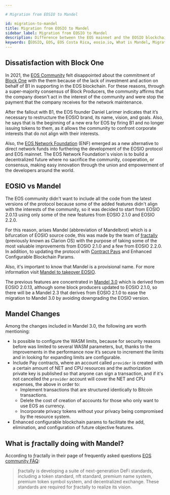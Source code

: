 ```yaml
---

# Migration from EOSIO to Mandel

id: migration-to-mandel
title: Migration from EOSIO to Mandel
sidebar_label: Migration from EOSIO to Mandel
description: Difference between the EOS mainnet and the EOSIO blockchain protocol and software.
keywords: [EOSIO, EOS, EOS Costa Rica, eosio.io, What is Mandel, Migration to Mandel, ƒractally, factally, What is the difference between EOSIO and Mandel]
---
```


## Dissatisfaction with Block One

In 2021, the [EOS Community](https://eoscommunity.org/) felt disappointed about the commitment of [Block One](https://block.one/) with the them because of the lack of investment and action on behalf of B1 in supporting in the EOS blockchain. For these reasons, through a super-majority consensus of Block Producers, the community affirms that the company doesn't act in the interest of the community and were stop the payment that the company receives for the network maintenance.

After the fallout with B1, the EOS founder Daniel Larimer indicates that it’s necessary to restructure the EOSIO brand, its name, vision, and goals. Also, he says that is the beginning of a new era for EOS by firing B1 and no longer issuing tokens to them, as it allows the community to confront corporate interests that do not align with their interests.

Also, the [EOS Network Foundation](https://eosnetwork.com/) (ENF) emerged as a new alternative to direct network funds into furthering the development of the EOSIO protocol and EOS mainnet.
The EOS Network Foundation's vision is to build a decentralized future where no sacrifice the community, cooperation, or consensus, making easy innovation through the union and empowerment of the developers around the world.

## EOSIO vs Mandel

The EOS community didn't want to include all the code from the latest versions of the protocol because some of the added features didn't align with the interests of the community, so it was decided to start from EOSIO 2.0.13 using only some of the new features from EOSIO 2.1.0 and EOSIO 2.2.0.

For this reason, arises Mandel (abbreviation of Mandelbrot) which is a bifurcation of EOSIO source code, this was made by the team of [ƒractally](https://fractally.com/) (previously known as Clarion OS) with the purpose of taking some of the most valuable improvements from EOSIO 2.1.0 and a few from EOSIO 2.2.0. In addition, to updating the protocol with [Contract Pays](https://eoscommunity.github.io/clsdk-docs/book/std/cpay/index.html) and Enhanced Configurable Blockchain Params.

Also, it's important to know that Mandel is a provisional name. For more information visit [Mandel to takeover EOSIO](https://medium.com/edenoneos/eos-mandel-to-takeover-eosio-in-2022-2e25bf5451f0).

The previous features are concentrated in [Mandel 3.0](https://github.com/eosnetworkfoundation/mandel/releases/tag/v3.1.0-rc1) which is derived from EOSIO 2.0.13, although some block producers updated to EOSIO 2.1.0, so there will be a Mandel 2.3 that derives from EOSIO 2.1.0 to ease the migration to Mandel 3.0 by avoiding downgrading the EOSIO version.

## Mandel Changes

Among the changes included in Mandel 3.0, the following are worth mentioning:

- Is possible to configure the WASM limits, because for security reasons before was limited to several WASM parameters, but, thanks to the improvements in the performance now it’s secure to increment the limits and in looking for expanding limits are configurable. 
- Include Pay contracts, where an account called `provider` is created with a certain amount of NET and CPU resources and the authorization private key is published so that anyone can sign a transaction, and if it's not cancelled the `provider` account will cover the NET and CPU expenses, the above in order to:
    - Implement transactions that are structured identically to Bitcoin transactions. 
    - Delete the cost of creation of accounts for those who only want to use EOS as currency.
    - Incorporate privacy tokens without your privacy being compromised by the resource system. 
- Enhanced configurable blockchain params to facilitate the add, elimination, and configuration of future objective features.

## What is ƒractally doing with Mandel?

According to ƒractally in their page of frequently asked questions [EOS community FAQ](https://fractally.com/blog/eos-community-faq):

> ƒractally is developing a suite of next-generation DeFi standards, including a token standard, nft standard, premium name system, premium token symbol system, and decentralized exchange. These standards are required for ƒractally to realize its vision.
